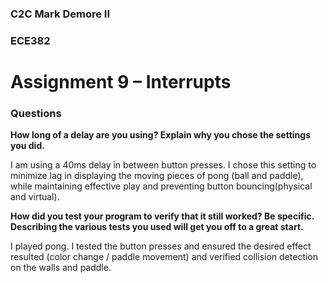 ### C2C Mark Demore II

### ECE382

###
# Assignment 9 – Interrupts

### **Questions**

**How long of a delay are you using? Explain why you chose the settings you did.**

I am using a 40ms delay in between button presses. I chose this setting to minimize lag in displaying the moving pieces of pong (ball and paddle), while maintaining effective play and preventing button bouncing(physical and virtual).

**How did you test your program to verify that it still worked? Be specific. Describing the various tests you used will get you off to a great start.**

I played pong. I tested the button presses and ensured the desired effect resulted (color change / paddle movement) and verified collision detection on the walls and paddle.